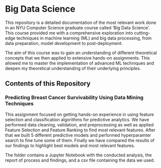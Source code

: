 # Big Data Science

This repository is a detailed documentation of the most relevant work done in an NYU Computer Science graduate course called ‘Big Data Science’. This course provided me with a comprehensive exploration into cutting-edge techniques in machine learning (ML) and big data processing, from data preparation, model development to post-deployment.

The aim of this course was to gain an understanding of different theoretical concepts that we then applied to extensive hands-on assignments. This allowed me to master the implementation of advanced ML techniques and deepen my theoretical understanding of their underlying principles.

## Contents of this Repository

### Predicting Breast Cancer Survivability Using Data Mining Techniques
This assignment focused on getting hands-on experience in using feature selection and classification algorithms for predictive analytics. We have performed data cleaning, validation, and preprocessing as well as applied Feature Selection and Feature Ranking to find most relevant features. After that we built 5 different predictive models and performed hyperparamter search to fine tune some of them. Finally we have compared the results of our findings to highlight best models and most relevant features.

The folder contains a Jupyter Notebook with the conducted analysis, the report of process and findings, and a csv file containing the data we used.

